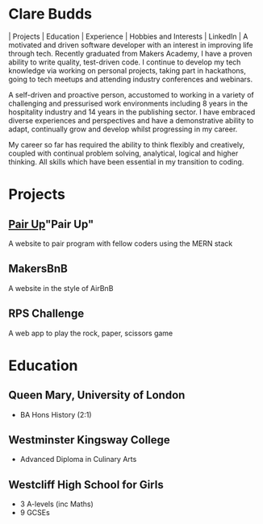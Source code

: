 # Clare Budds
| Projects | Education | Experience | Hobbies and Interests | LinkedIn |
A motivated and driven software developer with an interest in improving life through tech. Recently graduated from Makers Academy, I have a proven ability to write quality, test-driven code. I continue to develop my tech knowledge via working on personal projects, taking part in hackathons, going to tech meetups and attending industry conferences and webinars. 

A self-driven and proactive person, accustomed to working in a variety of challenging and pressurised work environments including 8 years in the hospitality industry and 14 years in the publishing sector. I have embraced diverse experiences and perspectives and have a demonstrative ability to adapt, continually grow and develop whilst progressing in my career.  

My career so far has required the ability to think flexibly and creatively, coupled with continual problem solving, analytical, logical and higher thinking. All skills which have been essential in my transition to coding.

# Projects

## [Pair Up](https://github.com/clarebudds/Pair-Up)"Pair Up"
A website to pair program with fellow coders using the MERN stack

## MakersBnB
A website in the style of AirBnB

## RPS Challenge
A web app to play the rock, paper, scissors game

# Education
## Queen Mary, University of London
* BA Hons History (2:1)

## Westminster Kingsway College
* Advanced Diploma in Culinary Arts

## Westcliff High School for Girls
* 3 A-levels (inc Maths)
* 9 GCSEs
